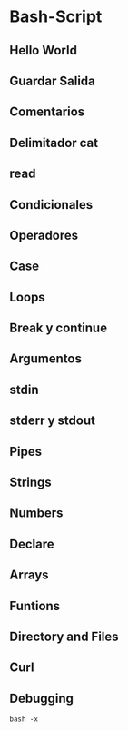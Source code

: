 # Bash-Script

## Hello World

## Guardar Salida

## Comentarios

## Delimitador cat

## read

## Condicionales

## Operadores

## Case

## Loops

## Break y continue

## Argumentos

## stdin

## stderr y stdout

## Pipes

## Strings

## Numbers

## Declare

## Arrays

## Funtions

## Directory and Files

## Curl

## Debugging
```bash -x ```